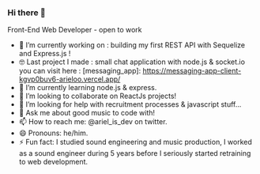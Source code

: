 ### Hi there 👋

<!--
**arieloO/arieloO** is a ✨ _special_ ✨ repository because its `README.md` (this file) appears on your GitHub profile.

- 🔭 I’m currently working on ...
- 🌱 I’m currently learning ...
- 👯 I’m looking to collaborate ...
- 🤔 I’m looking for help with ...
- 💬 Ask me about ...
- 📫 How to reach me: ...
- 😄 Pronouns: ...
- ⚡ Fun fact: ...
-->

<!-- I'm a new born Front-End Web Developer, I started learning web development a few years ago as a hobby.
At the end of 2019, a few months before pandemic, I decided to retrain as a developer and enrolled the Treehouse "Front-End Web Development" course track. Months later, I'm still learnig and practicing day by day, and have just started looking for opportunities near Paris, France. -->

Front-End Web Developer - open to work

- 🔭 I’m currently working on : building my first REST API with Sequelize and Express.js !
- 🤓 Last project I made : small chat application with node.js & socket.io you can visit here : [messaging_app]: https://messaging-app-client-kgvp0buv6-arieloo.vercel.app/
- 🌱 I’m currently learning node.js & express.
- 👯 I’m looking to collaborate on ReactJs projects!
- 🤔 I’m looking for help with recruitment processes & javascript stuff...
- 💬 Ask me about good music to code with!
- 📫 How to reach me: @ariel_is_dev on twitter.
- 😄 Pronouns: he/him.
- ⚡ Fun fact: I studied sound engineering and music production, I worked as a sound engineer during 5 years before I seriously started retraining to web development.
